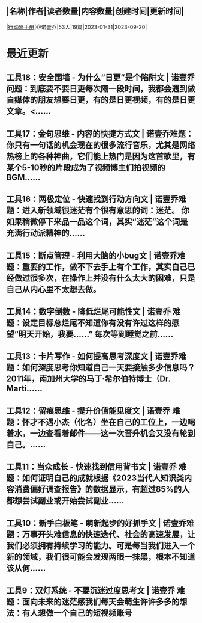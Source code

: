 |名称|作者|读者数量|内容数量|创建时间|更新时间|
---
|[行动派手册](https://xiaobot.net/p/clearmind?refer=0b133df9-27dc-423b-8101-639049001c13)|@诺壹乔|53人|19篇|2023-01-31|2023-09-20|

# 最近更新
## 工具18：安全围墙 - 为什么“日更”是个陷阱文 | 诺壹乔 问题：到底要不要日更每次隔一段时间，我都会遇到做自媒体的朋友想要日更，有的是日更视频，有的是日更文章。<......
## 工具17：金句思维 - 内容的快捷方式文 | 诺壹乔难题：你只有一句话的机会现在的很多流行音乐，尤其是网络热榜上的各种神曲，它们能上热门是因为这首歌里，有某个5-10秒的片段成为了视频博主们拍视频的BGM......
## 工具16：两极定位 - 快速找到行动方向文 | 诺壹乔难题：进入新领域很迷茫有个很有意思的词：迷茫。 你如果稍微停下来品一品这个词，其实“迷茫”这个词是充满行动派精神的......
## 工具15：断点管理 - 利用大脑的小bug文 | 诺壹乔难题：重要的工作，做不下去手上有个工作，其实自己已经做过很多次，在操作上并没有什么太大的困难，只是自己从内心里不太想去做。 
## 工具14：数字倒数 - 降低烂尾可能性文 | 诺壹乔 难题：设定目标总烂尾不知道你有没有许过这样的愿望“明天开始，我要……” 每次等到睡觉之前......
## 工具13：卡片写作 - 如何提高思考深度文 | 诺壹乔难题：如何深度思考你知道自己一天要接触多少信息吗？ 2011年，南加州大学的马丁·希尔伯特博士（Dr. Marti......
## 工具12：留痕思维 - 提升价值能见度文 | 诺壹乔 难题：怀才不遇小杰（化名）坐在自己的工位上，一边喝着水，一边查看着邮件——这一次晋升机会又没有轮到自己。......
## 工具11：当众成长 - 快速找到信用背书文 | 诺壹乔 难题：如何证明自己的成就根据《2023当代人知识类内容消费偏好调查报告》的数据显示，有超过85%的人都想尝试副业或开始尝试副业......
## 工具10：新手白板笔 - 萌新起步的好抓手文 | 诺壹乔难题：万事开头难信息的快速迭代、社会的高速发展，让我们必须拥有持续学习的能力。可是每当我们进入一个新的领域，我们很可能会发现两眼一抹黑，根本不知道该从何......
## 工具9：双灯系统 - 不要沉迷过度思考文 | 诺壹乔  难题：面向未来的迷茫感我们每天会萌生许许多多的想法：有人想做一个自己的短视频账号

